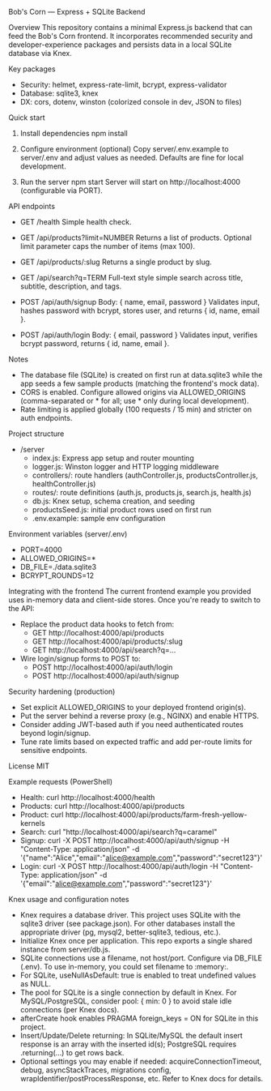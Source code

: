 Bob's Corn — Express + SQLite Backend

Overview
This repository contains a minimal Express.js backend that can feed the Bob's Corn frontend. It incorporates recommended security and developer-experience packages and persists data in a local SQLite database via Knex.

Key packages
- Security: helmet, express-rate-limit, bcrypt, express-validator
- Database: sqlite3, knex
- DX: cors, dotenv, winston (colorized console in dev, JSON to files)

Quick start
1) Install dependencies
   npm install

2) Configure environment (optional)
   Copy server/.env.example to server/.env and adjust values as needed. Defaults are fine for local development.

3) Run the server
   npm start
   Server will start on http://localhost:4000 (configurable via PORT).

API endpoints
- GET /health
  Simple health check.

- GET /api/products?limit=NUMBER
  Returns a list of products. Optional limit parameter caps the number of items (max 100).

- GET /api/products/:slug
  Returns a single product by slug.

- GET /api/search?q=TERM
  Full-text style simple search across title, subtitle, description, and tags.

- POST /api/auth/signup
  Body: { name, email, password }
  Validates input, hashes password with bcrypt, stores user, and returns { id, name, email }.

- POST /api/auth/login
  Body: { email, password }
  Validates input, verifies bcrypt password, returns { id, name, email }.

Notes
- The database file (SQLite) is created on first run at data.sqlite3 while the app seeds a few sample products (matching the frontend's mock data).
- CORS is enabled. Configure allowed origins via ALLOWED_ORIGINS (comma-separated or * for all; use * only during local development).
- Rate limiting is applied globally (100 requests / 15 min) and stricter on auth endpoints.

Project structure
- /server
  - index.js: Express app setup and router mounting
  - logger.js: Winston logger and HTTP logging middleware
  - controllers/: route handlers (authController.js, productsController.js, healthController.js)
  - routes/: route definitions (auth.js, products.js, search.js, health.js)
  - db.js: Knex setup, schema creation, and seeding
  - productsSeed.js: initial product rows used on first run
  - .env.example: sample env configuration

Environment variables (server/.env)
- PORT=4000
- ALLOWED_ORIGINS=*
- DB_FILE=./data.sqlite3
- BCRYPT_ROUNDS=12

Integrating with the frontend
The current frontend example you provided uses in-memory data and client-side stores. Once you're ready to switch to the API:
- Replace the product data hooks to fetch from:
  - GET http://localhost:4000/api/products
  - GET http://localhost:4000/api/products/:slug
  - GET http://localhost:4000/api/search?q=...
- Wire login/signup forms to POST to:
  - POST http://localhost:4000/api/auth/login
  - POST http://localhost:4000/api/auth/signup

Security hardening (production)
- Set explicit ALLOWED_ORIGINS to your deployed frontend origin(s).
- Put the server behind a reverse proxy (e.g., NGINX) and enable HTTPS.
- Consider adding JWT-based auth if you need authenticated routes beyond login/signup.
- Tune rate limits based on expected traffic and add per-route limits for sensitive endpoints.

License
MIT


Example requests (PowerShell)
- Health:    curl http://localhost:4000/health
- Products:  curl http://localhost:4000/api/products
- Product:   curl http://localhost:4000/api/products/farm-fresh-yellow-kernels
- Search:    curl "http://localhost:4000/api/search?q=caramel"
- Signup:    curl -X POST http://localhost:4000/api/auth/signup -H "Content-Type: application/json" -d '{"name":"Alice","email":"alice@example.com","password":"secret123"}'
- Login:     curl -X POST http://localhost:4000/api/auth/login -H "Content-Type: application/json" -d '{"email":"alice@example.com","password":"secret123"}'


Knex usage and configuration notes
- Knex requires a database driver. This project uses SQLite with the sqlite3 driver (see package.json). For other databases install the appropriate driver (pg, mysql2, better-sqlite3, tedious, etc.).
- Initialize Knex once per application. This repo exports a single shared instance from server/db.js.
- SQLite connections use a filename, not host/port. Configure via DB_FILE (.env). To use in-memory, you could set filename to :memory:.
- For SQLite, useNullAsDefault: true is enabled to treat undefined values as NULL.
- The pool for SQLite is a single connection by default in Knex. For MySQL/PostgreSQL, consider pool: { min: 0 } to avoid stale idle connections (per Knex docs).
- afterCreate hook enables PRAGMA foreign_keys = ON for SQLite in this project.
- Insert/Update/Delete returning: In SQLite/MySQL the default insert response is an array with the inserted id(s); PostgreSQL requires .returning(...) to get rows back.
- Optional settings you may enable if needed: acquireConnectionTimeout, debug, asyncStackTraces, migrations config, wrapIdentifier/postProcessResponse, etc. Refer to Knex docs for details.
